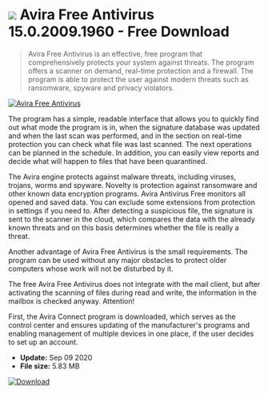 # ![](https://cdn.softexe.net/static/icon/f/avira-free-antivirus-8343.png) Avira Free Antivirus 15.0.2009.1960 - Free Download

> Avira Free Antivirus is an effective, free program that comprehensively protects your system against threats. The program offers a scanner on demand, real-time protection and a firewall. The program is able to protect the user against modern threats such as ransomware, spyware and privacy violators.

[![Avira Free Antivirus](https://gallery.dpcdn.pl/imgc/Tools/265/g_-_420x350_1.5_-_x20170711135858_0.png)](https://softexe.net/win/security-privacy/antivirus/avira-free-antivirus:hcdc.html)

The program has a simple, readable interface that allows you to quickly find out what mode the program is in, when the signature database was updated and when the last scan was performed, and in the section on real-time protection you can check what file was last scanned. The next operations can be planned in the schedule. In addition, you can easily view reports and decide what will happen to files that have been quarantined.
 
 
 The Avira engine protects against malware threats, including viruses, trojans, worms and spyware. Novelty is protection against ransomware and other known data encryption programs. Avira Antivirus Free monitors all opened and saved data. You can exclude some extensions from protection in settings if you need to. After detecting a suspicious file, the signature is sent to the scanner in the cloud, which compares the data with the already known threats and on this basis determines whether the file is really a threat.
 
 Another advantage of Avira Free Antivirus is the small requirements. The program can be used without any major obstacles to protect older computers whose work will not be disturbed by it.
 
 The free Avira Free Antivirus does not integrate with the mail client, but after activating the scanning of files during read and write, the information in the mailbox is checked anyway. 
 Attention!
 
 First, the Avira Connect program is downloaded, which serves as the control center and ensures updating of the manufacturer's programs and enabling management of multiple devices in one place, if the user decides to set up an account.


- **Update:** Sep 09 2020
- **File size:** 5.83 MB

[![Download](https://cdn.softexe.net/static/img/download.png)](https://softexe.net/win/security-privacy/antivirus/avira-free-antivirus:hcdc.html)

